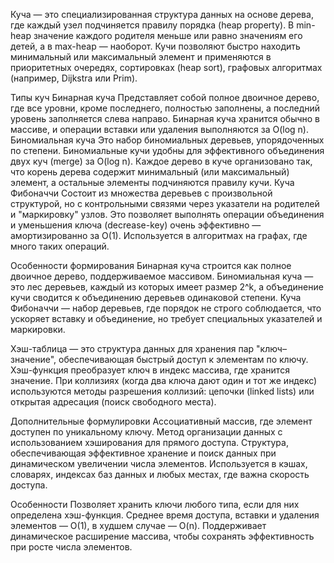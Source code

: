 Куча — это специализированная структура данных на основе дерева, где каждый узел подчиняется правилу порядка (heap property). В min-heap значение каждого родителя меньше или равно значениям его детей, а в max-heap — наоборот. Кучи позволяют быстро находить минимальный или максимальный элемент и применяются в приоритетных очередях, сортировках (heap sort), графовых алгоритмах (например, Dijkstra или Prim).

Типы куч
Бинарная куча
Представляет собой полное двоичное дерево, где все уровни, кроме последнего, полностью заполнены, а последний уровень заполняется слева направо. Бинарная куча хранится обычно в массиве, и операции вставки или удаления выполняются за O(log n).
Биномиальная куча
Это набор биномиальных деревьев, упорядоченных по степени. Биномиальные кучи удобны для эффективного объединения двух куч (merge) за O(log n). Каждое дерево в куче организовано так, что корень дерева содержит минимальный (или максимальный) элемент, а остальные элементы подчиняются правилу кучи.
Куча Фибоначчи
Состоит из множества деревьев с произвольной структурой, но с контрольными связями через указатели на родителей и "маркировку" узлов. Это позволяет выполнять операции объединения и уменьшения ключа (decrease-key) очень эффективно — амортизированно за O(1). Используется в алгоритмах на графах, где много таких операций.

Особенности формирования
Бинарная куча строится как полное двоичное дерево, поддерживаемое массивом.
Биномиальная куча — это лес деревьев, каждый из которых имеет размер 2^k, а объединение кучи сводится к объединению деревьев одинаковой степени.
Куча Фибоначчи — набор деревьев, где порядок не строго соблюдается, что ускоряет вставку и объединение, но требует специальных указателей и маркировки.


Хэш-таблица — это структура данных для хранения пар "ключ–значение", обеспечивающая быстрый доступ к элементам по ключу. Хэш-функция преобразует ключ в индекс массива, где хранится значение. При коллизиях (когда два ключа дают один и тот же индекс) используются методы разрешения коллизий: цепочки (linked lists) или открытая адресация (поиск свободного места).

Дополнительные формулировки
Ассоциативный массив, где элемент доступен по уникальному ключу.
Метод организации данных с использованием хэширования для прямого доступа.
Структура, обеспечивающая эффективное хранение и поиск данных при динамическом увеличении числа элементов.
Используется в кэшах, словарях, индексах баз данных и любых местах, где важна скорость доступа.

Особенности
Позволяет хранить ключи любого типа, если для них определена хэш-функция.
Среднее время доступа, вставки и удаления элементов — O(1), в худшем случае — O(n).
Поддерживает динамическое расширение массива, чтобы сохранять эффективность при росте числа элементов.
